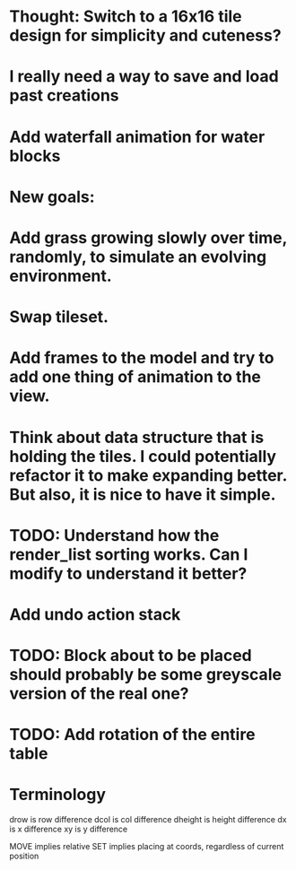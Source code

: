 # Thought: Switch to a 16x16 tile design for simplicity and cuteness?

# I really need a way to save and load past creations

# Add waterfall animation for water blocks

# New goals:

# Add grass growing slowly over time, randomly, to simulate an evolving environment.

# Swap tileset.

# Add frames to the model and try to add one thing of animation to the view.

# Think about data structure that is holding the tiles. I could potentially refactor it to make expanding better. But also, it is nice to have it simple.

# TODO: Understand how the render_list sorting works. Can I modify to understand it better?

# Add undo action stack

# TODO: Block about to be placed should probably be some greyscale version of the real one?

# TODO: Add rotation of the entire table

# Terminology

drow is row difference
dcol is col difference
dheight is height difference
dx is x difference
xy is y difference

MOVE implies relative
SET implies placing at coords, regardless of current position
